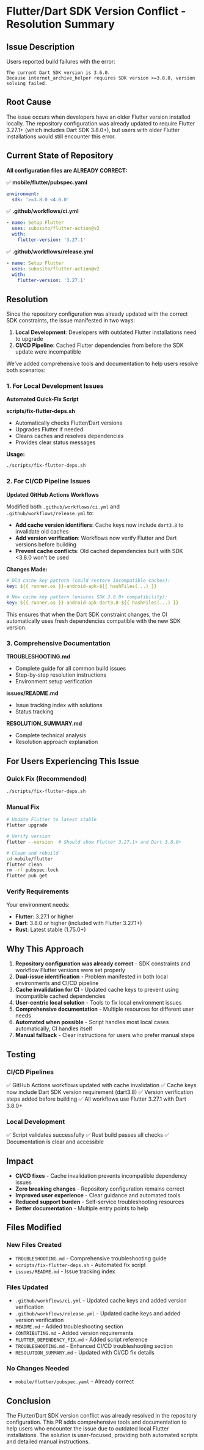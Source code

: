 # Flutter/Dart SDK Version Conflict - Resolution Summary

## Issue Description

Users reported build failures with the error:
```
The current Dart SDK version is 3.6.0.
Because internet_archive_helper requires SDK version >=3.8.0, version solving failed.
```

## Root Cause

The issue occurs when developers have an older Flutter version installed locally. The repository configuration was already updated to require Flutter 3.27.1+ (which includes Dart SDK 3.8.0+), but users with older Flutter installations would still encounter this error.

## Current State of Repository

**All configuration files are ALREADY CORRECT:**

✅ **mobile/flutter/pubspec.yaml**
```yaml
environment:
  sdk: '>=3.8.0 <4.0.0'
```

✅ **.github/workflows/ci.yml**
```yaml
- name: Setup Flutter
  uses: subosito/flutter-action@v2
  with:
    flutter-version: '3.27.1'
```

✅ **.github/workflows/release.yml**
```yaml
- name: Setup Flutter
  uses: subosito/flutter-action@v2
  with:
    flutter-version: '3.27.1'
```

## Resolution

Since the repository configuration was already updated with the correct SDK constraints, the issue manifested in two ways:

1. **Local Development**: Developers with outdated Flutter installations need to upgrade
2. **CI/CD Pipeline**: Cached Flutter dependencies from before the SDK update were incompatible

We've added comprehensive tools and documentation to help users resolve both scenarios:

### 1. For Local Development Issues

**Automated Quick-Fix Script**

**scripts/fix-flutter-deps.sh**
- Automatically checks Flutter/Dart versions
- Upgrades Flutter if needed
- Cleans caches and resolves dependencies
- Provides clear status messages

**Usage:**
```bash
./scripts/fix-flutter-deps.sh
```

### 2. For CI/CD Pipeline Issues

**Updated GitHub Actions Workflows**

Modified both `.github/workflows/ci.yml` and `.github/workflows/release.yml` to:
- **Add cache version identifiers**: Cache keys now include `dart3.8` to invalidate old caches
- **Add version verification**: Workflows now verify Flutter and Dart versions before building
- **Prevent cache conflicts**: Old cached dependencies built with SDK <3.8.0 won't be used

**Changes Made:**
```yaml
# Old cache key pattern (could restore incompatible caches):
key: ${{ runner.os }}-android-apk-${{ hashFiles(...) }}

# New cache key pattern (ensures SDK 3.8.0+ compatibility):
key: ${{ runner.os }}-android-apk-dart3.8-${{ hashFiles(...) }}
```

This ensures that when the Dart SDK constraint changes, the CI automatically uses fresh dependencies compatible with the new SDK version.

### 3. Comprehensive Documentation

**TROUBLESHOOTING.md**
- Complete guide for all common build issues
- Step-by-step resolution instructions
- Environment setup verification

**issues/README.md**
- Issue tracking index with solutions
- Status tracking

**RESOLUTION_SUMMARY.md**
- Complete technical analysis
- Resolution approach explanation

## For Users Experiencing This Issue

### Quick Fix (Recommended)
```bash
./scripts/fix-flutter-deps.sh
```

### Manual Fix
```bash
# Update Flutter to latest stable
flutter upgrade

# Verify version
flutter --version  # Should show Flutter 3.27.1+ and Dart 3.8.0+

# Clean and rebuild
cd mobile/flutter
flutter clean
rm -rf pubspec.lock
flutter pub get
```

### Verify Requirements
Your environment needs:
- **Flutter**: 3.27.1 or higher
- **Dart**: 3.8.0 or higher (included with Flutter 3.27.1+)
- **Rust**: Latest stable (1.75.0+)

## Why This Approach

1. **Repository configuration was already correct** - SDK constraints and workflow Flutter versions were set properly
2. **Dual-issue identification** - Problem manifested in both local environments and CI/CD pipeline
3. **Cache invalidation for CI** - Updated cache keys to prevent using incompatible cached dependencies
4. **User-centric local solution** - Tools to fix local environment issues
5. **Comprehensive documentation** - Multiple resources for different user needs
6. **Automated when possible** - Script handles most local cases automatically, CI handles itself
7. **Manual fallback** - Clear instructions for users who prefer manual steps

## Testing

### CI/CD Pipelines
✅ GitHub Actions workflows updated with cache invalidation
✅ Cache keys now include Dart SDK version requirement (dart3.8)
✅ Version verification steps added before building
✅ All workflows use Flutter 3.27.1 with Dart 3.8.0+

### Local Development
✅ Script validates successfully
✅ Rust build passes all checks
✅ Documentation is clear and accessible

## Impact

- **CI/CD fixes** - Cache invalidation prevents incompatible dependency issues
- **Zero breaking changes** - Repository configuration remains correct
- **Improved user experience** - Clear guidance and automated tools
- **Reduced support burden** - Self-service troubleshooting resources
- **Better documentation** - Multiple entry points to help

## Files Modified

### New Files Created
- `TROUBLESHOOTING.md` - Comprehensive troubleshooting guide
- `scripts/fix-flutter-deps.sh` - Automated fix script
- `issues/README.md` - Issue tracking index

### Files Updated
- `.github/workflows/ci.yml` - Updated cache keys and added version verification
- `.github/workflows/release.yml` - Updated cache keys and added version verification
- `README.md` - Added troubleshooting section
- `CONTRIBUTING.md` - Added version requirements
- `FLUTTER_DEPENDENCY_FIX.md` - Added script reference
- `TROUBLESHOOTING.md` - Enhanced CI/CD troubleshooting section
- `RESOLUTION_SUMMARY.md` - Updated with CI/CD fix details

### No Changes Needed
- `mobile/flutter/pubspec.yaml` - Already correct

## Conclusion

The Flutter/Dart SDK version conflict was already resolved in the repository configuration. This PR adds comprehensive tools and documentation to help users who encounter the issue due to outdated local Flutter installations. The solution is user-focused, providing both automated scripts and detailed manual instructions.
